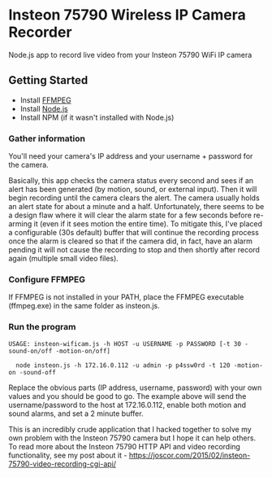 # Insteon 75790 Wireless IP Camera Recorder
Node.js app to record live video from your Insteon 75790 WiFi IP camera

## Getting Started
* Install <a href="https://www.ffmpeg.org/download.html">FFMPEG</a>
* Install <a href="http://nodejs.org/">Node.js</a>
* Install NPM (if it wasn't installed with Node.js)

### Gather information
You'll need your camera's IP address and your username + password for the camera. 

Basically, this app checks the camera status every second and sees if an alert has been generated (by motion, sound, or external input). Then it will begin recording until the camera clears the alert. The camera usually holds an alert state for about a minute and a half. Unfortunately, there seems to be a design flaw where it will clear the alarm state for a few seconds before re-arming it (even if it sees motion the entire time). To mitigate this, I've placed a configurable (30s default) buffer that will continue the recording process once the alarm is cleared so that if the camera did, in fact, have an alarm pending it will not cause the recording to stop and then shortly after record again (multiple small video files).  

### Configure FFMPEG
If FFMPEG is not installed in your PATH, place the FFMPEG executable (ffmpeg.exe) in the same folder as insteon.js. 

### Run the program
 ```USAGE: insteon-wificam.js -h HOST -u USERNAME -p PASSWORD [-t 30 -sound-on/off -motion-on/off]```
 
 ```  node insteon.js -h 172.16.0.112 -u admin -p p4ssw0rd -t 120 -motion-on -sound-off```
 
 Replace the obvious parts (IP address, username, password) with your own values and you should be good to go. The example above will send the username/password to the host at 172.16.0.112, enable both motion and sound alarms, and set a 2 minute buffer. 
 
 This is an incredibly crude application that I hacked together to solve my own problem with the Insteon 75790 camera but I hope it can help others. To read more about the Insteon 75790 HTTP API and video recording functionality, see my post about it - https://joscor.com/2015/02/insteon-75790-video-recording-cgi-api/
